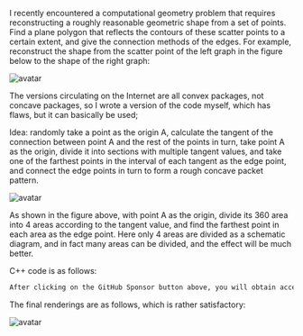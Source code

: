 I recently encountered a computational geometry problem that requires reconstructing a roughly reasonable geometric shape from a set of points. Find a plane polygon that reflects the contours of these scatter points to a certain extent, and give the connection methods of the edges. For example, reconstruct the shape from the scatter point of the left graph in the figure below to the shape of the right graph: 

 ![avatar]( 18c9abfa9330b7da9c7a27439d1eaf26.png) 

 The versions circulating on the Internet are all convex packages, not concave packages, so I wrote a version of the code myself, which has flaws, but it can basically be used; 

 Idea: randomly take a point as the origin A, calculate the tangent of the connection between point A and the rest of the points in turn, take point A as the origin, divide it into sections with multiple tangent values, and take one of the farthest points in the interval of each tangent as the edge point, and connect the edge points in turn to form a rough concave packet pattern. 

 ![avatar]( bafcf011128faaccdc82bc17ba9ccd7c.png) 

 As shown in the figure above, with point A as the origin, divide its 360 area into 4 areas according to the tangent value, and find the farthest point in each area as the edge point. Here only 4 areas are divided as a schematic diagram, and in fact many areas can be divided, and the effect will be much better. 

 C++ code is as follows: 

  ```python  
After clicking on the GitHub Sponsor button above, you will obtain access permissions to my private code repository ( https://github.com/slowlon/my_code_bar ) to view this blog code. By searching the code number of this blog, you can find the code you need, code number is: 2024020309574665625
  ```  
 The final renderings are as follows, which is rather satisfactory: 

 ![avatar]( 9f83da1c73c0b3667e0aa4168a5922ba.png) 

